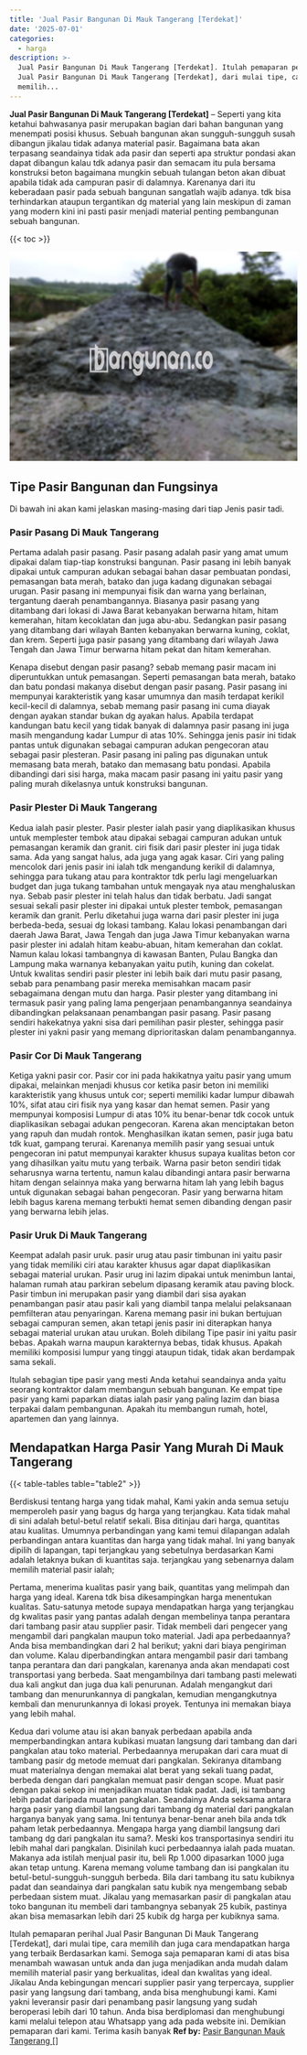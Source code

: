 ```yaml
---
title: 'Jual Pasir Bangunan Di Mauk Tangerang [Terdekat]'
date: '2025-07-01'
categories:
  - harga
description: >-
  Jual Pasir Bangunan Di Mauk Tangerang [Terdekat]. Itulah pemaparan perihal
  Jual Pasir Bangunan Di Mauk Tangerang [Terdekat], dari mulai tipe, cara
  memilih...
---
```


**Jual Pasir Bangunan Di Mauk Tangerang \[Terdekat\]** – Seperti yang kita ketahui bahwasanya pasir merupakan bagian dari bahan bangunan yang menempati posisi khusus. Sebuah bangunan akan sungguh-sungguh susah dibangun jikalau tidak adanya material pasir. Bagaimana bata akan terpasang seandainya tidak ada pasir dan seperti apa struktur pondasi akan dapat dibangun kalau tdk adanya pasir dan semacam itu pula bersama konstruksi beton bagaimana mungkin sebuah tulangan beton akan dibuat apabila tidak ada campuran pasir di dalamnya. Karenanya dari itu keberadaan pasir pada sebuah bangunan sangatlah wajib adanya. tdk bisa terhindarkan ataupun tergantikan dg material yang lain meskipun di zaman yang modern kini ini pasti pasir menjadi material penting pembangunan sebuah bangunan.

{{< toc >}}

![Jual Pasir Bangunan Di Mauk Tangerang [Terdekat]](/images/jual-pasir-bangunan-17.png)

## Tipe Pasir Bangunan dan Fungsinya

Di bawah ini akan kami jelaskan masing-masing dari tiap Jenis pasir tadi.

### Pasir Pasang Di Mauk Tangerang

Pertama adalah pasir pasang. Pasir pasang adalah pasir yang amat umum dipakai dalam tiap-tiap konstruksi bangunan. Pasir pasang ini lebih banyak dipakai untuk campuran adukan sebagai bahan dasar pembuatan pondasi, pemasangan bata merah, batako dan juga kadang digunakan sebagai urugan. Pasir pasang ini mempunyai fisik dan warna yang berlainan, tergantung daerah penambangannya. Biasanya pasir pasang yang ditambang dari lokasi di Jawa Barat kebanyakan berwarna hitam, hitam kemerahan, hitam kecoklatan dan juga abu-abu. Sedangkan pasir pasang yang ditambang dari wilayah Banten kebanyakan berwarna kuning, coklat, dan krem. Seperti juga pasir pasang yang ditambang dari wilayah Jawa Tengah dan Jawa Timur berwarna hitam pekat dan hitam kemerahan.

Kenapa disebut dengan pasir pasang? sebab memang pasir macam ini diperuntukkan untuk pemasangan. Seperti pemasangan bata merah, batako dan batu pondasi makanya disebut dengan pasir pasang. Pasir pasang ini mempunyai karakteristik yang kasar umumnya dan masih terdapat kerikil kecil-kecil di dalamnya, sebab memang pasir pasang ini cuma diayak dengan ayakan standar bukan dg ayakan halus. Apabila terdapat kandungan batu kecil yang tidak banyak di dalamnya pasir pasang ini juga masih mengandung kadar Lumpur di atas 10%. Sehingga jenis pasir ini tidak pantas untuk digunakan sebagai campuran adukan pengecoran atau sebagai pasir plesteran. Pasir pasang ini paling pas digunakan untuk memasang bata merah, batako dan memasang batu pondasi. Apabila dibandingi dari sisi harga, maka macam pasir pasang ini yaitu pasir yang paling murah dikelasnya untuk konstruksi bangunan.

### Pasir Plester Di Mauk Tangerang

Kedua ialah pasir plester. Pasir plester ialah pasir yang diaplikasikan khusus untuk memplester tembok atau dipakai sebagai campuran adukan untuk pemasangan keramik dan granit. ciri fisik dari pasir plester ini juga tidak sama. Ada yang sangat halus, ada juga yang agak kasar. Ciri yang paling mencolok dari jenis pasir ini ialah tdk mengandung kerikil di dalamnya, sehingga para tukang atau para kontraktor tdk perlu lagi mengeluarkan budget dan juga tukang tambahan untuk mengayak nya atau menghaluskan nya. Sebab pasir plester ini telah halus dan tidak berbatu. Jadi sangat sesuai sekali pasir plester ini dipakai untuk plester tembok, pemasangan keramik dan granit. Perlu diketahui juga warna dari pasir plester ini juga berbeda-beda, sesuai dg lokasi tambang. Kalau lokasi penambangan dari daerah Jawa Barat, Jawa Tengah dan juga Jawa Timur kebanyakan warna pasir plester ini adalah hitam keabu-abuan, hitam kemerahan dan coklat. Namun kalau lokasi tambangnya di kawasan Banten, Pulau Bangka dan Lampung maka warnanya kebanyakan yaitu putih, kuning dan cokelat. Untuk kwalitas sendiri pasir plester ini lebih baik dari mutu pasir pasang, sebab para penambang pasir mereka memisahkan macam pasir sebagaimana dengan mutu dan harga. Pasir plester yang ditambang ini termasuk pasir yang paling lama pengerjaan penambangannya seandainya dibandingkan pelaksanaan penambangan pasir pasang. Pasir pasang sendiri hakekatnya yakni sisa dari pemilihan pasir plester, sehingga pasir plester ini yakni pasir yang memang diprioritaskan dalam penambangannya.

### Pasir Cor Di Mauk Tangerang

Ketiga yakni pasir cor. Pasir cor ini pada hakikatnya yaitu pasir yang umum dipakai, melainkan menjadi khusus cor ketika pasir beton ini memiliki karakteristik yang khusus untuk cor; seperti memiliki kadar lumpur dibawah 10%, sifat atau ciri fisik nya yang kasar dan hemat semen. Pasir yang mempunyai komposisi Lumpur di atas 10% itu benar-benar tdk cocok untuk diaplikasikan sebagai adukan pengecoran. Karena akan menciptakan beton yang rapuh dan mudah rontok. Menghasilkan ikatan semen, pasir juga batu tdk kuat, gampang terurai. Karenanya memilih pasir yang sesuai untuk pengecoran ini patut mempunyai karakter khusus supaya kualitas beton cor yang dihasilkan yaitu mutu yang terbaik. Warna pasir beton sendiri tidak seharusnya warna tertentu, namun kalau dibandingi antara pasir berwarna hitam dengan selainnya maka yang berwarna hitam lah yang lebih bagus untuk digunakan sebagai bahan pengecoran. Pasir yang berwarna hitam lebih bagus karena memang terbukti hemat semen dibanding dengan pasir yang berwarna lebih jelas.

### Pasir Uruk Di Mauk Tangerang

Keempat adalah pasir uruk. pasir urug atau pasir timbunan ini yaitu pasir yang tidak memiliki ciri atau karakter khusus agar dapat diaplikasikan sebagai material urukan. Pasir urug ini lazim dipakai untuk menimbun lantai, halaman rumah atau parkiran sebelum dipasang keramik atau paving block. Pasir timbun ini merupakan pasir yang diambil dari sisa ayakan penambangan pasir atau pasir kali yang diambil tanpa melalui pelaksanaan pemfilteran atau penyaringan. Karena memang pasir ini bukan bertujuan sebagai campuran semen, akan tetapi jenis pasir ini diterapkan hanya sebagai material urukan atau urukan. Boleh dibilang Tipe pasir ini yaitu pasir bebas. Apakah warna maupun karakternya bebas, tidak khusus. Apakah memiliki komposisi lumpur yang tinggi ataupun tidak, tidak akan berdampak sama sekali.

Itulah sebagian tipe pasir yang mesti Anda ketahui seandainya anda yaitu seorang kontraktor dalam membangun sebuah bangunan. Ke empat tipe pasir yang kami paparkan diatas ialah pasir yang paling lazim dan biasa terpakai dalam pembangunan. Apakah itu membangun rumah, hotel, apartemen dan yang lainnya.

## Mendapatkan Harga Pasir Yang Murah Di Mauk Tangerang

{{< table-tables table="table2" >}}

Berdiskusi tentang harga yang tidak mahal, Kami yakin anda semua setuju memperoleh pasir yang bagus dg harga yang terjangkau. Kata tidak mahal di sini adalah betul-betul relatif sekali. Bisa ditinjau dari harga, quantitas atau kualitas. Umumnya perbandingan yang kami temui dilapangan adalah perbandingan antara kuantitas dan harga yang tidak mahal. Ini yang banyak dipilih di lapangan, tapi terjangkau yang sebetulnya berdasarkan Kami adalah letaknya bukan di kuantitas saja. terjangkau yang sebenarnya dalam memilih material pasir ialah;

Pertama, menerima kualitas pasir yang baik, quantitas yang melimpah dan harga yang ideal. Karena tdk bisa dikesampingkan harga menentukan kualitas. Satu-satunya metode supaya mendapatkan harga yang terjangkau dg kwalitas pasir yang pantas adalah dengan membelinya tanpa perantara dari tambang pasir atau supplier pasir. Tidak membeli dari pengecer yang mengambil dari pangkalan maupun toko material. Jadi apa perbedaannya? Anda bisa membandingkan dari 2 hal berikut; yakni dari biaya pengiriman dan volume. Kalau diperbandingkan antara mengambil pasir dari tambang tanpa perantara dan dari pangkalan, karenanya anda akan mendapati cost transportasi yang berbeda. Saat mengambilnya dari tambang pasti melewati dua kali angkut dan juga dua kali penurunan. Adalah mengangkut dari tambang dan menurunkannya di pangkalan, kemudian mengangkutnya kembali dan menurunkannya di lokasi proyek. Tentunya ini memakan biaya yang lebih mahal.

Kedua dari volume atau isi akan banyak perbedaan apabila anda memperbandingkan antara kubikasi muatan langsung dari tambang dan dari pangkalan atau toko material. Perbedaannya merupakan dari cara muat di tambang pasir dg metode memuat dari pangkalan. Sekiranya ditambang muat materialnya dengan memakai alat berat yang sekali tuang padat, berbeda dengan dari pangkalan memuat pasir dengan scope. Muat pasir dengan pakai sekop ini menjadikan muatan tidak padat. Jadi, isi tambang lebih padat daripada muatan pangkalan. Seandainya Anda seksama antara harga pasir yang diambil langsung dari tambang dg material dari pangkalan harganya banyak yang sama. Ini tentunya benar-benar aneh bila anda tdk paham letak perbedaannya. Mengapa harga yang diambil langsung dari tambang dg dari pangkalan itu sama?. Meski kos transportasinya sendiri itu lebih mahal dari pangkalan. Disinilah kuci perbedaannya ialah pada muatan. Makanya ada istilah menjual pasir itu, beli Rp 1.000 dipasarkan 1000 juga akan tetap untung. Karena memang volume tambang dan isi pangkalan itu betul-betul-sungguh-sungguh berbeda. Bila dari tambang itu satu kubiknya padat dan seandainya dari pangkalan satu kubik nya mengembang sebab perbedaan sistem muat. Jikalau yang memasarkan pasir di pangkalan atau toko bangunan itu membeli dari tambangnya sebanyak 25 kubik, pastinya akan bisa memasarkan lebih dari 25 kubik dg harga per kubiknya sama.

Itulah pemaparan perihal Jual Pasir Bangunan Di Mauk Tangerang \[Terdekat\], dari mulai tipe, cara memilih dan juga cara mendapatkan harga yang terbaik Berdasarkan kami. Semoga saja pemaparan kami di atas bisa menambah wawasan untuk anda dan juga menjadikan anda mudah dalam memilih material pasir yang berkualitas, ideal dan kwalitas yang ideal. Jikalau Anda kebingungan mencari supplier pasir yang terpercaya, supplier pasir yang langsung dari tambang, anda bisa menghubungi kami. Kami yakni leveransir pasir dari penambang pasir langsung yang sudah beroperasi lebih dari 10 tahun. Anda bisa berdiplomasi dan menghubungi kami melalui telepon atau Whatsapp yang ada pada website ini. Demikian pemaparan dari kami. Terima kasih banyak
**Ref by:** [Pasir Bangunan Mauk Tangerang []](https://id.wikipedia.org/wiki/Pasir)
